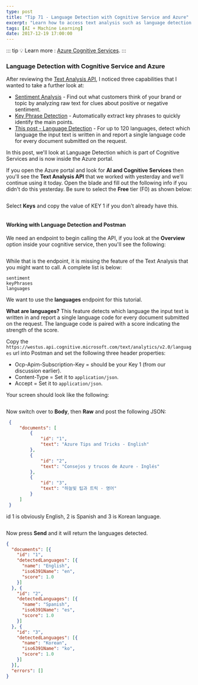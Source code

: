 ```yaml
---
type: post
title: "Tip 71 - Language Detection with Cognitive Service and Azure"
excerpt: "Learn how to access text analysis such as language detection with Cognitive Service and Azure"
tags: [AI + Machine Learning]
date: 2017-12-19 17:00:00
---
```


::: tip
:bulb: Learn more : [Azure Cognitive Services](https://docs.microsoft.com/azure/cognitive-services?WT.mc_id=docs-azuredevtips-azureappsdev).
:::

### Language Detection with Cognitive Service and Azure

After reviewing the [Text Analysis API](https://docs.microsoft.com/azure/cognitive-services/text-analytics/overview?WT.mc_id=docs-azuredevtips-azureappsdev), I noticed three capabilities that I wanted to take a further look at:

* [Sentiment Analysis](tip72.html) - Find out what customers think of your brand or topic by analyzing raw text for clues about positive or negative sentiment.
* [Key Phrase Detection](tip70.html) - Automatically extract key phrases to quickly identify the main points.
* [This post - Language Detection](tip71.html) - For up to 120 languages, detect which language the input text is written in and report a single language code for every document submitted on the request.

In this post, we'll look at Language Detection which is part of Cognitive Services and is now inside the Azure portal.

If you open the Azure portal and look for **AI and Cognitive Services** then you'll see the **Text Analysis API** that we worked with yesterday and we'll continue using it today. Open the blade and fill out the following info if you didn't do this yesterday. Be sure to select the **Free** tier (F0) as shown below:

<img :src="$withBase('/files/aicog2.png')">

Select **Keys** and copy the value of KEY 1 if you don't already have this.

<img :src="$withBase('/files/aicog3.png')">

#### Working with Language Detection and Postman

We need an endpoint to begin calling the API, if you look at the **Overview** option inside your cognitive service, then you'll see the following:

<img :src="$withBase('/files/aicog6.png')">

While that is the endpoint, it is missing the feature of the Text Analysis that you might want to call. A complete list is below:

```
sentiment
keyPhrases
languages
```

We want to use the **languages** endpoint for this tutorial.

**What are languages?** This feature detects which language the input text is written in and report a single language code for every document submitted on the request. The language code is paired with a score indicating the strength of the score.


Copy the `https://westus.api.cognitive.microsoft.com/text/analytics/v2.0/languages` url into Postman and set the following three header properties:

* Ocp-Apim-Subscription-Key = should be your Key 1 (from our discussion earlier).
* Content-Type = Set it to `application/json`.
* Accept = Set it to `application/json`.

Your screen should look like the following:

<img :src="$withBase('/files/aicog7.png')">

Now switch over to **Body**, then **Raw** and post the following JSON:

```json
 {
     "documents": [
         {
             "id": "1",
             "text": "Azure Tips and Tricks - English"
         },
         {
             "id": "2",
             "text": "Consejos y trucos de Azure - Inglés"
         },
         {
             "id": "3",
             "text": "하늘빛 팁과 트릭 - 영어"
         }
     ]
 }
```

id 1 is obviously English, 2 is Spanish and 3 is Korean language.

<img :src="$withBase('/files/aicog8.png')">

Now press **Send** and it will return the languages detected.

```json
{
  "documents": [{
    "id": "1",
    "detectedLanguages": [{
      "name": "English",
      "iso6391Name": "en",
      "score": 1.0
    }]
  }, {
    "id": "2",
    "detectedLanguages": [{
      "name": "Spanish",
      "iso6391Name": "es",
      "score": 1.0
    }]
  }, {
    "id": "3",
    "detectedLanguages": [{
      "name": "Korean",
      "iso6391Name": "ko",
      "score": 1.0
    }]
  }],
  "errors": []
}
```
